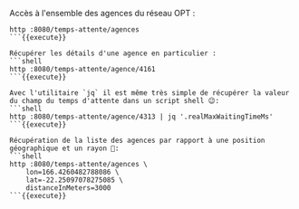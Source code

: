 Accès à l'ensemble des agences du réseau OPT :
```shell
http :8080/temps-attente/agences
```{{execute}}

Récupérer les détails d'une agence en particulier :
```shell
http :8080/temps-attente/agence/4161
```{{execute}}

Avec l'utilitaire `jq` il est même très simple de récupérer la valeur du champ du temps d'attente dans un script shell 😉:
```shell
http :8080/temps-attente/agence/4313 | jq '.realMaxWaitingTimeMs'
```{{execute}}

Récupération de la liste des agences par rapport à une position géographique et un rayon 📍:
```shell
http :8080/temps-attente/agences \
    lon=166.4260482788086 \
    lat=-22.25097078275085 \
    distanceInMeters=3000
```{{execute}}

